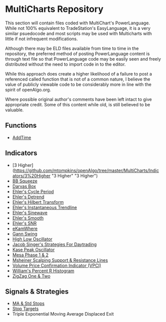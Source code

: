 # MultiCharts Repository #
This section will contain files coded with MultiChart's PowerLanguage. While not 100% equivalent to TradeStation's EasyLanguage, it is a very similar psuedocode and most scripts may be used with Multicharts with little if not infrequent modifications.

Although there may be ELD files available from time to time in the repository, the preferred method of posting PowerLanguage content is through text file so that PowerLanguage code may be easily seen and freely distributed without the need to import code in to the editor.  

While this approach does create a higher likelihood of a failure to post a referenced called function that is not of a common nature, I believe the value of publicly viewable code to be considerably more in line with the spirit of openAlgo.org.

Where possible original author's comments have been left intact to give appropriate credit. Some of this content while old, is still believed to be valuable.

## Functions ##
- [AddTime](G:\openAlgo\MultiCharts\Functions\AddTime "AddTime")

## Indicators ##
- [3 Higher](https://github.com/mtompkins/openAlgo/tree/master/MultiCharts/Indicators/3%20Higher "3 Higher" "3 Higher")
- [BB Squeeze](https://github.com/mtompkins/openAlgo/tree/master/MultiCharts/Indicators/BB%20Squeeze "BB Squeeze")
- [Darvas Box](https://github.com/mtompkins/openAlgo/tree/master/MultiCharts/Indicators/Darvas%20Box "Darvas Box")
- [Ehler's Cycle Period](https://github.com/mtompkins/openAlgo/tree/master/MultiCharts/Indicators/Ehlers%20Cycle%20Period "Ehler's Cycle Period")
- [Ehler's Detrend](https://github.com/mtompkins/openAlgo/tree/master/MultiCharts/Indicators/Ehlers%20Detrend "Ehler's Detrend")
- [Ehler's Hilbert Transform](https://github.com/mtompkins/openAlgo/tree/master/MultiCharts/Indicators/Ehlers%20Hilbert%20Transform "Ehler's Hilbert Transform")
- [Ehler's Instantaneous Trendline](https://github.com/mtompkins/openAlgo/tree/master/MultiCharts/Indicators/Ehlers%20Instantaneous%20Trendline "Ehler's Instantaneous Trendline")
- [Ehler's Sinewave](https://github.com/mtompkins/openAlgo/tree/master/MultiCharts/Indicators/Ehlers%20Sinewave "Ehler's Sinewave")
- [Ehler's Smooth](https://github.com/mtompkins/openAlgo/tree/master/MultiCharts/Indicators/Ehlers%20Smooth "Ehler's Smooth")
- [Ehler's SNR](https://github.com/mtompkins/openAlgo/tree/master/MultiCharts/Indicators/Ehlers%20SNR "Ehler's SNR")
- [eKamWhere](https://github.com/mtompkins/openAlgo/tree/master/MultiCharts/Indicators/eKamWhere "eKamWhere")
- [Gann Swing](https://github.com/mtompkins/openAlgo/tree/master/MultiCharts/Indicators/Gann%20Swing "Gann Swing")
- [High Low Oscillator](https://github.com/mtompkins/openAlgo/tree/master/MultiCharts/Indicators/High%20Low%20Oscillator "High Low Oscillator")
- [Jacob Singer's Strategies For Daytrading](https://github.com/mtompkins/openAlgo/tree/master/MultiCharts/Indicators/Jacob%20Singer's%20Strategies%20For%20Daytrading "Jacob Singer's Strategies For Daytrading")
- [Kase Peak Oscillator](https://github.com/mtompkins/openAlgo/tree/master/MultiCharts/Indicators/Kase%20Peak%20Oscillator "Kase Peak Oscillator")
- [Mesa Phase 1 & 2](https://github.com/mtompkins/openAlgo/tree/master/MultiCharts/Indicators/Mesa%20Phase%201%20%26%202 "Mesa Phase 1 & 2")
- [Msheiner Scalping Support & Resistance Lines](https://github.com/mtompkins/openAlgo/tree/master/MultiCharts/Indicators/Msheiner%20Scalping%20Support%20%26%20Resistance%20Lines "Msheiner Scalping Support & Resistance Lines")
- [Volume Price Confirmation Indicator (VPCI)](https://github.com/mtompkins/openAlgo/tree/master/MultiCharts/Indicators/VPCI "Volume Price Confirmation Indicator (VPCI)")
- [William's Percent R Histogram](https://github.com/mtompkins/openAlgo/tree/master/MultiCharts/Indicators/W%25R%20Histogram "William's Percent R Histogram")
- [ZigZag One & Two](https://github.com/mtompkins/openAlgo/tree/master/MultiCharts/Indicators/ZigZag%20One%20%26%20Two "ZigZag One & Two")

## Signals & Strategies ##
- [MA & Std Stops](https://github.com/mtompkins/openAlgo/tree/master/MultiCharts/Signals%20%26%20Strategies/MA%20%26%20Std%20Stops "MA & Std Stops")
- [Stop Targets](https://github.com/mtompkins/openAlgo/tree/master/MultiCharts/Signals%20%26%20Strategies/Stop%20Targets "Stop Targets")
- Triple Exponential Moving Average Displaced Exit